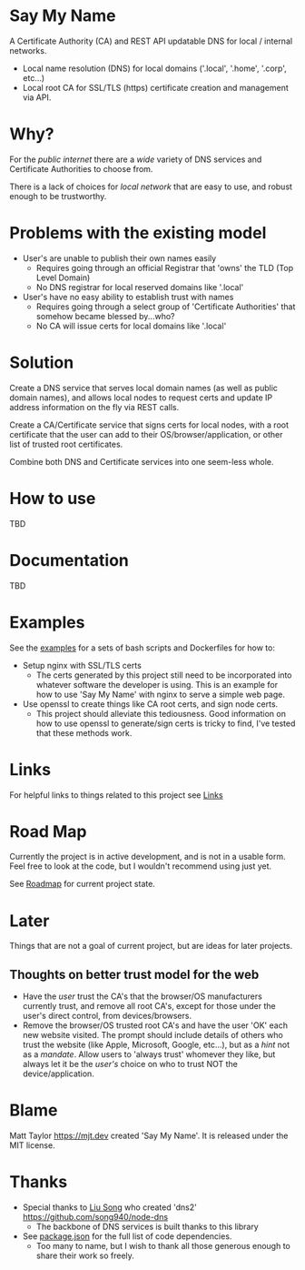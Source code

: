# Say My Name

A Certificate Authority (CA) and REST API updatable DNS for local / internal networks.

- Local name resolution (DNS) for local domains ('.local', '.home', '.corp', etc...)
- Local root CA for SSL/TLS (https) certificate creation and management via API.

# Why?

For the _public internet_ there are a _wide_ variety of DNS services and Certificate
Authorities to choose from.

There is a lack of choices for _local network_ that are easy to use, and robust enough to be trustworthy.

# Problems with the existing model

- User's are unable to publish their own names easily
  - Requires going through an official Registrar that 'owns' the TLD (Top Level Domain)
  - No DNS registrar for local reserved domains like '.local'
- User's have no easy ability to establish trust with names
  - Requires going through a select group of 'Certificate Authorities' that somehow became blessed by...who?
  - No CA will issue certs for local domains like '.local'

# Solution

Create a DNS service that serves local domain names (as well as public domain names), and allows local nodes to request certs and update IP address information on the fly via REST calls.

Create a CA/Certificate service that signs certs for local nodes, with a root certificate that the user can add to their OS/browser/application, or other list of trusted root certificates.

Combine both DNS and Certificate services into one seem-less whole.

# How to use

TBD

# Documentation

TBD

# Examples

See the [examples](./examples) for a sets of bash scripts and Dockerfiles for how to:

- Setup nginx with SSL/TLS certs
  - The certs generated by this project still need to be incorporated into whatever software the developer is using. This is an example for how to use 'Say My Name' with nginx to serve a simple web page.
- Use openssl to create things like CA root certs, and sign node certs.
  - This project should alleviate this tediousness. Good information on how to use openssl to generate/sign certs is tricky to find, I've tested that these methods work.

# Links

For helpful links to things related to this project see [Links](./LINKS.md)

# Road Map

Currently the project is in active development, and is not in a usable form. Feel free to look at the code, but I wouldn't recommend using just yet.

See [Roadmap](./ROADMAP.md) for current project state.

# Later

Things that are not a goal of current project, but are ideas for later projects.

## Thoughts on better trust model for the web

- Have the _user_ trust the CA's that the browser/OS manufacturers currently trust, and remove all root CA's, except for those under the user's direct control, from devices/browsers.
- Remove the browser/OS trusted root CA's and have the user 'OK' each new website visited. The prompt should include details of others who trust the website (like Apple, Microsoft, Google, etc...), but as a _hint_ not as a _mandate_. Allow users to 'always trust' whomever they like, but always let it be the _user's_ choice on who to trust NOT the device/application.

# Blame

Matt Taylor https://mjt.dev created 'Say My Name'. It is released under the MIT license.

# Thanks

- Special thanks to [Liu Song](https://lsong.org/) who created 'dns2' https://github.com/song940/node-dns
  - The backbone of DNS services is built thanks to this library
- See [package.json](./package.json) for the full list of code dependencies.
  - Too many to name, but I wish to thank all those generous enough to share their work so freely.
